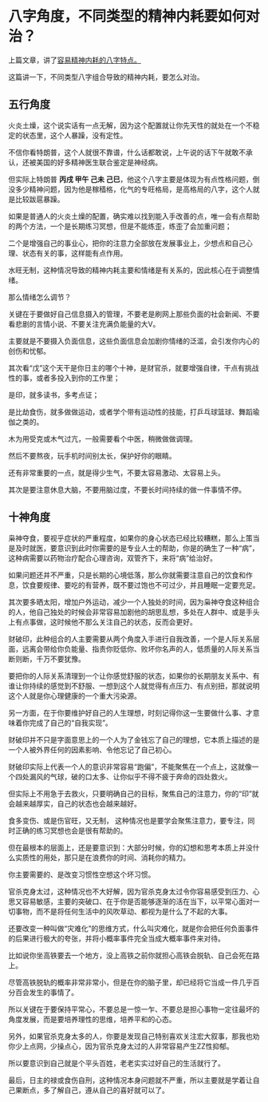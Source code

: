 # 八字角度，不同类型的精神内耗要如何对治？

上篇文章，讲了[容易精神内耗的八字特点。](http://mp.weixin.qq.com/s?__biz=MzI2NTAzOTQxMg==&mid=2651446700&idx=1&sn=ddfea2003f77cd16b28dd60e2a6a789e&chksm=f15e06f7c6298fe153d14ec27400168257bfde523bddc3120e9a1965281e4f9def4251e57b1d&scene=21#wechat_redirect)

这篇讲一下，不同类型八字组合导致的精神内耗，要怎么对治。

## 五行角度

火炎土燥，这个说实话有一点无解，因为这个配置就让你先天性的就处在一个不稳定的状态里，这个人暴躁，没有定性。

不信你看特朗普，这个人就很不靠谱，什么话都敢说，上午说的话下午就敢不承认，还被美国的好多精神医生联合鉴定是神经病。

但实际上特朗普 **丙戌 甲午 己未 己巳**，他这个八字主要是体现为有点性格问题，倒没多少精神问题，因为他是稼穑格，化气的专旺格局，是高格局的八字，这个人就是比较跋扈暴躁。

如果是普通人的火炎土燥的配置，确实难以找到能入手改善的点，唯一会有点帮助的两个方法，一个是长期练习冥想，但是不能练歪，练歪了会加重问题；

二个是增强自己的事业心，把你的注意力全部放在发展事业上，少想点和自己心理、状态有关的事，这样能有点作用。

水旺无制，这种情况导致的精神内耗主要和情绪是有关系的，因此核心在于调整情绪。

那么情绪怎么调节？

关键在于要做好自己信息摄入的管理，不要老是刷网上那些负面的社会新闻、不要看悲剧的言情小说、不要关注充满负能量的大V。

主要就是不要摄入负面信息，这些负面信息会加剧你情绪的泛滥，会引发你内心的创伤和忧郁。

其次看“戊”这个天干是你日主的哪个十神，是财官杀，就要增强自律，干点有挑战性的事，或者多投入到你的工作里；

是印，就多读书，多考点证；

是比劫食伤，就多做做运动，或者学个带有运动性的技能，打乒乓球篮球、舞蹈瑜伽之类的。

木为用受克或木气过亢，一般需要看个中医，稍微做做调理。

然后不要熬夜，玩手机时间别太长，保护好你的眼睛。

还有非常重要的一点，就是得少生气，不要太容易激动、太容易上头。

其次是要注意休息大脑，不要用脑过度，不要长时间持续的做一件事情不停。

## 十神角度

枭神夺食，要视乎症状的严重程度，如果你的身心状态已经比较糟糕，那么上策当是及时就医，要意识到此时你需要的是专业人士的帮助，你是的确生了一种“病”，这种病需要以药物治疗配合心理咨询，双管齐下，来将“病”给治好。

如果问题还并不严重，只是长期的心境低落，那么你就需要注意自己的饮食和作息，饮食要规律、要吃的有营养，既不要过饱也不可过少，并且睡眠一定要充足。

其次要多晒太阳，增加户外运动，减少一个人独处的时间，因为枭神夺食这种组合的人，他自己独处的时候会非常容易加剧他的胡思乱想，多处在人群中、或是手头上有点事做，这时候他不那么关注自己的状态，反而会更好。

财破印，此种组合的人主要需要从两个角度入手进行自我改善，一个是人际关系层面，远离会带给你负能量、指责你贬低你、败坏你名声的人，低质量的人际关系当断则断，千万不要犹豫。

要把你的人际关系清理到一个让你感觉舒服的状态，如果你的长期朋友关系中、有谁让你持续的感觉到不舒服、一想到这个人就觉得有点压力、有点别扭，那就说明这个人就是你心理健康的一个重大污染源。

另一方面，在于你要维护好自己的人生理想，时刻记得你这一生要做什么事、才意味着你完成了自己的“自我实现”。

财破印并不只是字面意思上的一个人为了金钱忘了自己的理想，它本质上描述的是一个人被外界任何的因素影响、令他忘记了自己初心。

财破印实际上代表一个人的意识非常容易“跑偏”，不能聚焦在一个点上，这就像一个四处漏风的气球，破的口太多、让你似乎不得不疲于奔命的四处救火。

但实际上不用急于去救火，只要明确自己的目标，聚焦自己的注意力，你的“印”就会越来越厚实，自己的状态也会越来越好。

食多变伤、或是伤官旺，又无制， 这种情况也是要学会聚焦注意力，要专注，同时正确的练习冥想也会是很有帮助的。

但在最根本的层面上，还是要意识到：大部分时候，你的幻想和思考本质上并没什么实质性的用处，那只是在浪费你的时间、消耗你的精力。

你主要需要的、是改变习惯性空想这个坏习惯。

官杀克身太过，这种情况也不大好解，因为官杀克身太过令你容易感受到压力、心思又容易敏感，主要的突破口、在于你是否能够逐渐的活在当下，以平常心面对一切事物，而不是将任何生活中的风吹草动、都视为是什么了不起的大事。

还要改变一种叫做“灾难化”的思维方式，什么叫灾难化，就是你会把任何负面事件的后果进行极大的夸张，并将小概率事件完全当成大概率事件来对待。

比如说你坐高铁要去一个地方，没上高铁之前你就担心高铁会脱轨、自己会死在路上。

尽管高铁脱轨的概率非常非常小，但是在你的脑子里，却已经将它当成一件几乎百分百会发生的事情了。

所以关键在于要保持平常心，不要总是一惊一乍、不要总是担心事物一定往最坏的角度发展，而是要培养理性的思维，培养平和的心态。

另外，如果官杀克身太多的人，你要是发现自己特别喜欢关注宏大叙事，那我也劝你少上点网，少操点心，因为官杀克身太过的人非常容易产生ZZ性抑郁。

所以要意识到自己就是个平头百姓，老老实实过好自己的生活就行了。

最后，日主的禄或食伤自刑，这种情况本身问题就不严重，所以主要就是学着让自己果断点，多了解自己，遵从自己的喜好就可以了。